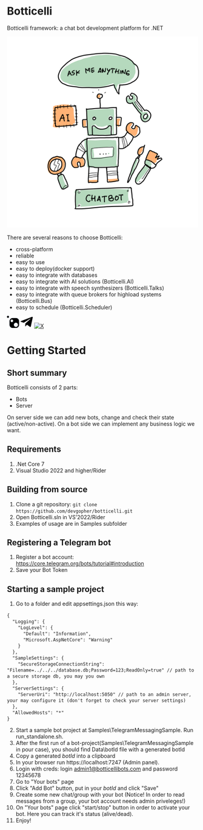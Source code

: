 # Botticelli
Botticelli framework: a chat bot development platform for .NET 

![](./ai-7786589_1920.png)

There are several reasons to choose Botticelli:
- cross-platform
- reliable
- easy to use
- easy to deploy(docker support)
- easy to integrate with databases
- easy to integrate with AI solutions (Botticelli.AI)
- easy to integrate with speech synthesizers (Botticelli.Talks)
- easy to integrate with queue brokers for highload systems (Botticelli.Bus)
- easy to schedule (Botticelli.Scheduler)

[![NuGet](nuget_logo.png)](https://www.nuget.org/profiles/Botticelli) 
[![Telegram](telegram_logo.png)](https://t.me/botticelli_bots) 
[![X](twitter_logo.png)](https://twitter.com/botticellibots) 

# Getting Started

## Short summary
Botticelli consists of 2 parts: 
- Bots
- Server

On server side we can add new bots, change and check their state (active/non-active).
On a bot side we can implement any business logic we want.

## Requirements
1. .Net Core 7
2. Visual Studio 2022 and higher/Rider

## Building from source

1. Clone a git repository: ``` git clone https://github.com/devgopher/botticelli.git ```
2. Open Botticelli.sln in VS'2022/Rider
3. Examples of usage are in Samples subfolder

## Registering a Telegram bot
1. Register a bot account: https://core.telegram.org/bots/tutorial#introduction
2. Save your Bot Token

## Starting a sample project
1. Go to a folder and edit appsettings.json this way:
```
{
  "Logging": {
    "LogLevel": {
      "Default": "Information",
      "Microsoft.AspNetCore": "Warning"
    }
  },
  "SampleSettings": {
    "SecureStorageConnectionString": "Filename=../../../database.db;Password=123;ReadOnly=true" // path to a secure storage db, you may you own
  },
  "ServerSettings": {
    "ServerUri": "http://localhost:5050" // path to an admin server, your may configure it (don't forget to check your server settings)
  },
  "AllowedHosts": "*"
}

```
2. Start a sample bot project at Samples\TelegramMessagingSample. Run run_standalone.sh.
3. After the first run of a bot-project(Samples\TelegramMessagingSample in pour case), you should find Data\botId file with a generated botId
4. Copy a generated *botId* into a clipboard
5. In your browser run https://localhost:7247 (Admin panel).
6. Login with creds: login admin1@botticellibots.com and password 12345678
7. Go to "Your bots" page
8. Click "Add Bot" button, put in your *botId* and click "Save"
9. Create some new chat/group with your bot (Notice! In order to read messages from a group, your bot account needs admin priveleges!)
10. On "Your bots" page click "start/stop" button in order to activate your bot. Here you can track it's status (alive/dead).
11. Enjoy!
